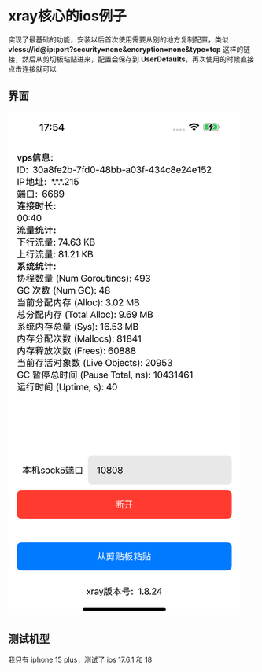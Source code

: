 # xray核心的ios例子
实现了最基础的功能，安装以后首次使用需要从别的地方复制配置，类似 **vless://id@ip:port?security=none&encryption=none&type=tcp** 这样的链接，然后从剪切板粘贴进来，配置会保存到 **UserDefaults**，再次使用的时候直接点击连接就可以

## 界面
![img.png](img.png)

## 测试机型
我只有 iphone 15 plus，测试了 ios 17.6.1 和 18